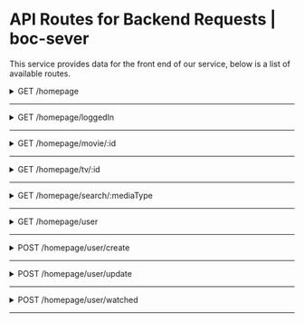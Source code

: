 # API Routes for Backend Requests | boc-sever

This service provides data for the front end of our service, below is a list of available routes.

<details>
  <summary>GET /homepage</summary>

 **Get Homepage**
----
  Returns json data for main fields in front end.

* **URL**

  /homepage

* **Method:**

  `GET`

*  **URL Params**

   **Required:**

   `null`

* **Data Params**

  None

* **Success Response:**

  * **Code:** 200 <br />
    **Content:**
    ```JSON
    [
      {
        "_id": "620c2fce3a0411a3d065e474",
        "id": 476669,
        "title": "The King's Man",
        "mediaType": "Movie",
        "recommended": [
            {
                "id": 718032,
                "mediaType": "Movie",
                "title": "Licorice Pizza",
                "rating": 7.105,
                "ratingCount": 263,
                "summary": "The story of Alana Kane and Gary Valentine growing up, running around and going through the treacherous navigation of first love in the San Fernando Valley, 1973.",
                "imgUrl": "https://www.themoviedb.org/t/p/w1280/jD98aUKHQZNAmrk0wQQ9wmNQPnP.jpg"
            }
        ],
        "summary": "As a collection of history's worst tyrants and criminal masterminds gather to plot a war to wipe out millions, one man must race against time to stop them.",
        "imgUrl": "https://www.themoviedb.org/t/p/w1280/aq4Pwv5Xeuvj6HZKtxyd23e6bE9.jpg",
        "popular": true,
        "__v": 0
      },
      ...
    ]
    ```

* **Error Response:**

  * **Code:** 404 NOT FOUND <br />
    **Content:** `{ error : "Could not fetch" }`

  OR

  * **Code:** 401 UNAUTHORIZED <br />
    **Content:** `{ error : "You are unauthorized to make this request." }`

* **Sample Call:**

  ```javascript
    $.ajax({
      url: "/homepage",
      dataType: "json",
      type : "GET",
      success : function(r) {
        console.log(r);
      }
    });
  ```
</details>

---

<details>
  <summary>GET /homepage/loggedIn</summary>

 **Get Homepage Logged In**
----
  Returns json data for main fields in front end, personalized for user.

* **URL**

  /homepage/loggedIn

* **Method:**

  `GET`

*  **URL Params**

   **Required:**

   `none`

* **Data Params**

  userId: Integer

* **Success Response:**

  * **Code:** 200 <br />
    **Content:**
    ```JSON
    [
      {
        "_id": "620c2fce3a0411a3d065e474",
        "id": 476669,
        "title": "The King's Man",
        "mediaType": "Movie",
        "recommended": [
            {
                "id": 718032,
                "mediaType": "Movie",
                "title": "Licorice Pizza",
                "rating": 7.105,
                "ratingCount": 263,
                "summary": "The story of Alana Kane and Gary Valentine growing up, running around and going through the treacherous navigation of first love in the San Fernando Valley, 1973.",
                "imgUrl": "https://www.themoviedb.org/t/p/w1280/jD98aUKHQZNAmrk0wQQ9wmNQPnP.jpg"
            }
        ],
        "summary": "As a collection of history's worst tyrants and criminal masterminds gather to plot a war to wipe out millions, one man must race against time to stop them.",
        "imgUrl": "https://www.themoviedb.org/t/p/w1280/aq4Pwv5Xeuvj6HZKtxyd23e6bE9.jpg",
        "popular": true,
        "__v": 0
      },
      ...
      "Watchlist": [
        {
          ...
        }
      ]
    ```

* **Error Response:**

  * **Code:** 404 NOT FOUND <br />
    **Content:** `{ error : "Could not fetch" }`

  OR

  * **Code:** 401 UNAUTHORIZED <br />
    **Content:** `{ error : "You are unauthorized to make this request." }`

* **Sample Call:**

  ```javascript
    $.ajax({
      url: "/homepage",
      dataType: "json",
      type : "GET",
      data: {
        userId: 000
      },
      success : function(r) {
        console.log(r);
      }
    });
  ```
</details>

---

<details>
  <summary>GET /homepage/movie/:id</summary>

 **Get Movie**
----
  Returns json data about a single movie.

* **URL**

  /homepage/movie/:id

* **Method:**

  `GET`

*  **URL Params**

   **Required:**

   `id=[integer]`

* **Data Params**

  None

* **Success Response:**

  * **Code:** 200 <br />
    **Content:**
    ```JSON
    {
        "_id": "620c2fce3a0411a3d065e474",
        "id": 476669,
        "title": "The King's Man",
        "mediaType": "Movie",
        "summary": "As a collection of history's worst tyrants and criminal masterminds gather to plot a war to wipe out millions, one man must race against time to stop them.",
        "imgUrl": "https://www.themoviedb.org/t/p/w1280/aq4Pwv5Xeuvj6HZKtxyd23e6bE9.jpg",
        "popular": true,
        "__v": 0
    }
      ```

* **Error Response:**

  * **Code:** 404 NOT FOUND <br />
    **Content:** `{ error : "User doesn't exist" }`

  OR

  * **Code:** 401 UNAUTHORIZED <br />
    **Content:** `{ error : "You are unauthorized to make this request." }`

* **Sample Call:**

  ```javascript
    $.ajax({
      url: "/users/1",
      dataType: "json",
      type : "GET",
      success : function(r) {
        console.log(r);
      }
    });
  ```
</details>

---

<details>
  <summary>GET /homepage/tv/:id</summary>

 **Get TV Show**
----
  Returns json data about a tv show.

* **URL**

  /homepage/tv/:id

* **Method:**

  `GET`

*  **URL Params**

   **Required:**

   `id=[integer]`

* **Data Params**

  None

* **Success Response:**

  * **Code:** 200 <br />
    **Content:**
    ```JSON
        {
        "_id": "620c2fce3a0411a3d065e474",
        "id": 476669,
        "title": "The King's Man",
        "mediaType": "TV",
        "summary": "As a collection of history's worst tyrants and criminal masterminds gather to plot a war to wipe out millions, one man must race against time to stop them.",
        "imgUrl": "https://www.themoviedb.org/t/p/w1280/aq4Pwv5Xeuvj6HZKtxyd23e6bE9.jpg",
        "popular": true,
        "__v": 0
    }
    ```

* **Error Response:**

  * **Code:** 404 NOT FOUND <br />
    **Content:** `{ error : "User doesn't exist" }`

  OR

  * **Code:** 401 UNAUTHORIZED <br />
    **Content:** `{ error : "You are unauthorized to make this request." }`

* **Sample Call:**

  ```javascript
    $.ajax({
      url: "/users/1",
      dataType: "json",
      type : "GET",
      success : function(r) {
        console.log(r);
      }
    });
  ```
</details>

---
<details>
  <summary>GET /homepage/search/:mediaType</summary>

 **Get Media**
----
  Returns json data about searched Media.

* **URL**

  /homepage/search/:mediaType

* **Method:**

  `GET`

*  **URL Params**

   **Required:**

   `mediaType=movie/tv`

* **Data Params**

  None

* **Success Response:**

  * **Code:** 200 <br />
    **Content:**
     ```JSON
    [
      {
        id: 634649,
        mediaType: 'movie',
        title: 'Spider-Man: No Way Home',
        rating: 8.3,
        ratingCount: 8220,
        summary: "Peter Parker is unmasked and no longer able to separate his normal life from the high-stakes of being a super-hero. When he asks for help from Doctor Strange the stakes become even more dangerous, forcing him to discover what it truly means to be Spider-Man.",
        release_date: '2021-12-15',
        imgUrl: 'https://www.themoviedb.org/t/p/w1280/1g0dhYtq4irTY1GPXvft6k4YLjm.jpg'
      },
      {
        id: 557,
        mediaType: 'movie',
        title: 'Spider-Man',
        rating: 7.2,
        ratingCount: 15265,
        summary: "After being bitten by a genetically altered spider at Oscorp, nerdy but endearing high school student Peter Parker is endowed with amazing powers to become the superhero known as Spider-Man.",
        release_date: '2002-05-01',
        imgUrl: 'https://www.themoviedb.org/t/p/w1280/gh4cZbhZxyTbgxQPxD0dOudNPTn.jpg'
      },
      {
        id: 315635,
        mediaType: 'movie',
        title: 'Spider-Man: Homecoming',
        rating: 7.4,
        ratingCount: 18086,
        summary: "Following the events of Captain America: Civil War, Peter Parker, with the help of his mentor Tony Stark, tries to balance his life as an ordinary high school student in Queens, New York City, with fighting crime as his superhero alter ego Spider-Man as a new threat, the Vulture, emerges.",
        release_date: '2017-07-05',
        imgUrl: 'https://www.themoviedb.org/t/p/w1280/c24sv2weTHPsmDa7jEMN0m2P3RT.jpg'
      },
      {
        id: 559,
        mediaType: 'movie',
        title: 'Spider-Man 3',
        rating: 6.3,
        ratingCount: 11275,
        summary: "The seemingly invincible Spider-Man goes up against an all-new crop of villains—including the shape-shifting Sandman. While Spider-Man’s superpowers are altered by an alien organism, his alter ego, Peter Parker, deals with nemesis Eddie Brock and also gets caught up in a love triangle.",
        release_date: '2007-05-01',
        imgUrl: 'https://www.themoviedb.org/t/p/w1280/qFmwhVUoUSXjkKRmca5yGDEXBIj.jpg'
      },
      {
        id: 1930,
        mediaType: 'movie',
        title: 'The Amazing Spider-Man',
        rating: 6.7,
        ratingCount: 14494,
        summary: "Peter Parker is an outcast high schooler abandoned by his parents as a boy, leaving him to be raised by his Uncle Ben and Aunt May. Like most teenagers, Peter is trying to figure out who he is and how he got to be the person he is today. As Peter discovers a mysterious briefcase that belonged to his father, he begins a quest to understand his parents' disappearance – leading him directly to Oscorp and the lab of Dr. Curt Connors, his father's former partner. As Spider-Man is set on a collision course with Connors' alter ego, The Lizard, Peter will make life-altering choices to use his powers and shape his destiny to become a hero.",
        release_date: '2012-06-23',
        imgUrl: 'https://www.themoviedb.org/t/p/w1280/fSbqPbqXa7ePo8bcnZYN9AHv6zA.jpg'
      },
      {
        id: 225914,
        mediaType: 'movie',
        title: 'Spider-Man',
        rating: 5.5,
        ratingCount: 77,
        summary: "When an extortionist threatens to force a multi-suicide unless a huge ransom is paid, only Peter Parker can stop him with his new powers as Spider-Man.",
        release_date: '1977-09-14',
        imgUrl: 'https://www.themoviedb.org/t/p/w1280/nyXfGIkJQgKhugxMVql15URobtt.jpg'
      },
      {
        id: 558,
        mediaType: 'movie',
        title: 'Spider-Man 2',
        rating: 7.2,
        ratingCount: 12259,
        summary: "Peter Parker is going through a major identity crisis. Burned out from being Spider-Man, he decides to shelve his superhero alter ego, which leaves the city suffering in the wake of carnage left by the evil Doc Ock. In the meantime, Parker still can't act on his feelings for Mary Jane Watson, a girl he's loved since childhood. A certain anger begins to brew in his best friend Harry Osborn as well...",
        release_date: '2004-06-25',
        imgUrl: 'https://www.themoviedb.org/t/p/w1280/olxpyq9kJAZ2NU1siLshhhXEPR7.jpg'
      },
      {
        id: 102382,
        mediaType: 'movie',
        title: 'The Amazing Spider-Man 2',
        rating: 6.5,
        ratingCount: 10702,
        summary: "For Peter Parker, life is busy. Between taking out the bad guys as Spider-Man and spending time with the person he loves, Gwen Stacy, high school graduation cannot come quickly enough. Peter has not forgotten about the promise he made to Gwen’s father to protect her by staying away, but that is a promise he cannot keep. Things will change for Peter when a new villain, Electro, emerges, an old friend, Harry Osborn, returns, and Peter uncovers new clues about his past.',
        release_date: '2014-04-16",
        imgUrl: 'https://www.themoviedb.org/t/p/w1280/c3e9e18SSlvFd1cQaGmUj5tqL5P.jpg'
      },
      {
        id: 429617,
        mediaType: 'movie',
        title: 'Spider-Man: Far From Home',
        rating: 7.5,
        ratingCount: 12084,
        summary: "Peter Parker and his friends go on a summer trip to Europe. However, they will hardly be able to rest - Peter will have to agree to help Nick Fury uncover the mystery of creatures that cause natural disasters and destruction throughout the continent.",
        release_date: '2019-06-28',
        imgUrl: 'https://www.themoviedb.org/t/p/w1280/4q2NNj4S5dG2RLF9CpXsej7yXl.jpg'
      }
    ]
    ```
* **Error Response:**

  * **Code:** 404 NOT FOUND <br />
    **Content:** `{ error : "Media Doesn't exist" }`

  OR

  * **Code:** 401 UNAUTHORIZED <br />
    **Content:** `{ error : "You are unauthorized to make this request." }`

* **Sample Call:**

  ```javascript
    axios.get('/homepage/search/movie?media=jurassic')
      .then(response => {
        console.log(response.data);
      })
      .catch(error => {
        console.log(error);
      })
  ```
</details>

---

<details>
  <summary>GET /homepage/user</summary>

 **Get User**
----
  Returns json data about a single user.

* **URL**

  /homepage/user

* **Method:**

  `GET`

*  **URL Params**

   **Required:**

   None

* **Data Params**

  ```
  {username: 'email'}
  ```

* **Success Response:**

  * **Code:** 200 <br />
    **Content:**
  ```
  {
      "_id": "620c6c024c1770d574948b43",
      "username": "email@gmail.com",
      "subscriptions": {
          "Apple iTunes": false,
          "Apple TV Plus": false,
          "Amazon Prime Video": false,
          "Disney Plus": false,
          "Google Play Movies": false,
          "HBO Max": false,
          "Hulu": false,
          "Netflix": false,
          "Paramount Plus": false,
          "Peacock": false,
          "YouTube": false
      },
      "watchHistory": [],
      "userId": 1,
      "createdDate": "2022-02-21T17:33:51.036Z"
  }
  ```

* **Error Response:**

  * **Code:** 404 NOT FOUND <br />
    **Content:** `{ error : "User doesn't exist" }`

  OR

  * **Code:** 401 UNAUTHORIZED <br />
    **Content:** `{ error : "You are unauthorized to make this request." }`

* **Sample Call:**

  ```javascript
    $.ajax({
      url: "/user",
      dataType: "json",
      data: {username: "email"},
      type : "GET",
      success : function(r) {
        console.log(r);
      }
    });
  ```
</details>

---

<details>
  <summary>POST /homepage/user/create</summary>

 **Post User**
----
 Posts User to database, then returns json data about user.

* **URL**

  /homepage/user/create

* **Method:**

  `POST`

*  **URL Params**

   **Required:**

   None

* **Data Params**

   ```
   {username: 'email'}
   ```

* **Success Response:**

  * **Code:** 201 <br />
    **Content:**
    ```
    {
      "username": "email12345@gmail.com",
      "subscriptions": {
          "Apple iTunes": false,
          "Apple TV Plus": false,
          "Amazon Prime Video": false,
          "Disney Plus": false,
          "Google Play Movies": false,
          "HBO Max": false,
          "Hulu": false,
          "Netflix": false,
          "Paramount Plus": false,
          "Peacock": false,
          "YouTube": false
      },
      "watchHistory": [],
      "_id": "6213cd71ea39e2718ce3a6e5",
      "createdDate": "2022-02-21T17:35:45.159Z",
      "__v": 0
    }
    ```

  * **Code:** 200 <br />
    **Content:**
    ```
    {
    "status": "User Already Exists",
    "userProfile": {
        "_id": "6213dbec1052d1acdcc7fbf2",
        "username": "email12345@gmail.com",
        "subscriptions": {
            "Apple iTunes": true,
            "Apple TV Plus": false,
            "Amazon Prime Video": true,
            "Disney Plus": false,
            "Google Play Movies": false,
            "HBO Max": false,
            "Hulu": false,
            "Netflix": false,
            "Paramount Plus": false,
            "Peacock": true,
            "Youtube": true
        },
        "watchHistory": {
            "shows": [],
            "movies": []
        },
        "createdDate": "2022-02-21T18:37:32.168Z",
        "__v": 0
      }
    }
    ```

* **Error Response:**

  * **Code:** 404 NOT FOUND <br />
    **Content:** `{ error : "User doesn't exist" }`

  OR

  * **Code:** 401 UNAUTHORIZED <br />
    **Content:** `{ error : "You are unauthorized to make this request." }`

* **Sample Call:**

  ```javascript
    $.ajax({
      url: "/homepage/user/create",
      dataType: "json",
      data: {username: 'email'},
      type : "POST",
      success : function(r) {
        console.log(r);
      }
    });
  ```
</details>

---

<details>
  <summary>POST /homepage/user/update</summary>

 **Post User**
----
 Update user subscriptions

* **URL**

  /homepage/user/update

* **Method:**

  `POST`

*  **URL Params**

   **Required:**

   None

* **Data Params**

    ```
    {
      username: 'email',
      subscriptions: {
        'Apple iTunes': 'boolean string',
        'Apple TV Plus': 'boolean string',
        'Amazon Prime Video': 'boolean string',
        'Disney Plus': 'boolean string',
        'Google Play Movies': 'boolean string',
        'HBO Max': 'boolean string',
        'Hulu': 'boolean string',
        'Netflix': 'boolean string',
        'Paramount Plus': 'boolean string',
        'Peacock': 'boolean string',
        'Youtube': 'boolean string'
      }
    }
    ```

* **Success Response:**

  * **Code:** 201 <br />
    **Content:**
    ```
    {
      "_id": "620f13c27139767b49438b7d",
      "username": "email+5@gmail.com",
      "subscriptions": {
          "Apple iTunes": true,
          "Apple TV Plus": false,
          "Amazon Prime Video": true,
          "Disney Plus": false,
          "Google Play Movies": false,
          "HBO Max": false,
          "Hulu": false,
          "Netflix": false,
          "Paramount Plus": false,
          "Peacock": true,
          "Youtube": true
      },
      "watchHistory": [],
      "createdDate": "2022-02-18T03:34:26.666Z",
      "__v": 0
    }
    ```

* **Error Response:**

  * **Code:** 400 BAD REQUEST <br />
    **Content:** `Data Improperly Formatted`

* **Sample Call:**

  ```javascript
    $.ajax({
      url: "/homepage/user/create",
      dataType: "json",
      data: {
        username: 'email',
        subscriptions: {
            "Apple iTunes": 'true',
            "Apple TV Plus": 'false',
            "Amazon Prime Video": 'false',
            "Disney Plus": 'false',
            "Google Play Movies": 'false',
            "HBO Max": 'false',
            "Hulu": 'false',
            "Netflix": 'false',
            "Paramount Plus": 'false',
            "Peacock": 'false',
            "Youtube": 'false'
        }
      },
      type : "POST",
      success : function(r) {
        console.log(r);
      }
    });
  ```
</details>

---

<details>
  <summary>POST /homepage/user/watched</summary>

 **Post User**
----
 Update user with new watched show or movie

* **URL**

  /homepage/user/watched

* **Method:**

  `POST`

*  **URL Params**

   **Required:**

   None

* **Data Params**

    ```
    {
      username: 'email',
      watchedType: 'movies OR shows',
      watchedId: id integer
    }
    ```

* **Success Response:**

  * **Code:** 201 <br />
    **Content:**
    ```
    {
      "_id": "620f13c27139767b49438b7d",
      "username": "email+5@gmail.com",
      "subscriptions": {
          "Apple iTunes": true,
          "Apple TV Plus": false,
          "Amazon Prime Video": true,
          "Disney Plus": false,
          "Google Play Movies": false,
          "HBO Max": false,
          "Hulu": false,
          "Netflix": false,
          "Paramount Plus": false,
          "Peacock": true,
          "Youtube": true
      },
      "watchHistory": {
        shows: [],
        movies: [123]
      },
      "createdDate": "2022-02-18T03:34:26.666Z",
      "__v": 0
    }
    ```

* **Error Response:**

  * **Code:** 400 BAD REQUEST <br />
    **Content:** `Data Improperly Formatted`

  * **Code:** 200 OK <br />
    **Content:** `ID already added to ${watchType} watch list.`

* **Sample Call:**

  ```javascript
    $.ajax({
      url: "/homepage/user/create",
      dataType: "json",
      data: {
        username: 'email',
        watchedType: 'movies',
        watchedId: 123
      },
      type : "POST",
      success : function(r) {
        console.log(r);
      }
    });
  ```
</details>

---
